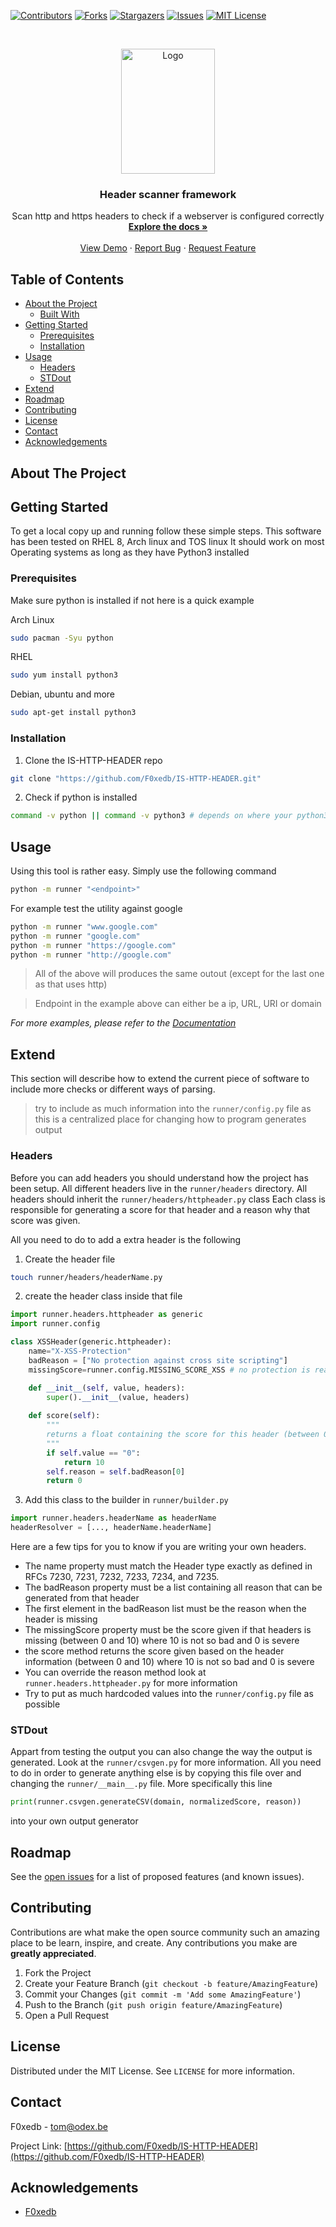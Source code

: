 
[![Contributors][contributors-shield]][contributors-url]
[![Forks][forks-shield]][forks-url]
[![Stargazers][stars-shield]][stars-url]
[![Issues][issues-shield]][issues-url]
[![MIT License][license-shield]][license-url]



<!-- PROJECT LOGO -->
<br />
<p align="center">
  <a href="https://github.com/F0xedb/IS-HTTP-HEADER">
    <img src="https://tos.pbfp.xyz/images/logo.svg" alt="Logo" width="150" height="200">
  </a>

  <h3 align="center">Header scanner framework</h3>

  <p align="center">
    Scan http and https headers to check if a webserver is configured correctly
    <br />
    <a href="https://github.com/F0xedb/IS-HTTP-HEADER"><strong>Explore the docs »</strong></a>
    <br />
    <br />
    <a href="https://github.com/F0xedb/IS-HTTP-HEADER">View Demo</a>
    ·
    <a href="https://github.com/F0xedb/IS-HTTP-HEADER/issues">Report Bug</a>
    ·
    <a href="https://github.com/F0xedb/IS-HTTP-HEADER/issues">Request Feature</a>
  </p>
</p>



<!-- TABLE OF CONTENTS -->
## Table of Contents

* [About the Project](#about-the-project)
  * [Built With](#built-with)
* [Getting Started](#getting-started)
  * [Prerequisites](#prerequisites)
  * [Installation](#installation)
* [Usage](#usage)
  * [Headers](#Headers)
  * [STDout](#STDout)
* [Extend](#Extend)
* [Roadmap](#roadmap)
* [Contributing](#contributing)
* [License](#license)
* [Contact](#contact)
* [Acknowledgements](#acknowledgements)



<!-- ABOUT THE PROJECT -->
## About The Project


<!-- GETTING STARTED -->
## Getting Started

To get a local copy up and running follow these simple steps.
This software has been tested on RHEL 8, Arch linux and TOS linux
It should work on most Operating systems as long as they have Python3 installed

### Prerequisites

Make sure python is installed if not here is a quick example

Arch Linux
```sh
sudo pacman -Syu python
```

RHEL
```sh
sudo yum install python3
```

Debian, ubuntu and more
```sh
sudo apt-get install python3
```

### Installation
 
1. Clone the IS-HTTP-HEADER repo
```sh
git clone "https://github.com/F0xedb/IS-HTTP-HEADER.git"
```
2. Check if python is installed
```sh
command -v python || command -v python3 # depends on where your python3 is symlinked
```



<!-- USAGE EXAMPLES -->
## Usage

Using this tool is rather easy. Simply use the following command

```sh
python -m runner "<endpoint>"
```

For example test the utility against google

```sh
python -m runner "www.google.com"
python -m runner "google.com"
python -m runner "https://google.com"
python -m runner "http://google.com"

```
> All of the above will produces the same outout (except for the last one as that uses http)

> Endpoint in the example above can either be a ip, URL, URI or domain

_For more examples, please refer to the [Documentation](https://github.com/F0xedb/IS-HTTP-HEADER)_

<!-- Write own test -->
## Extend

This section will describe how to extend the current piece of software to include more checks or different ways of parsing.

> try to include as much information into the `runner/config.py` file as this is a centralized place for changing how to program generates output

<!-- Add more headers -->
### Headers

Before you can add headers you should understand how the project has been setup.
All different headers live in the `runner/headers` directory.
All headers should inherit the `runner/headers/httpheader.py` class
Each class is responsible for generating a score for that header and a reason why that score was given.

All you need to do to add a extra header is the following

1. Create the header file
```sh
touch runner/headers/headerName.py
```
2. create the header class inside that file
```python
import runner.headers.httpheader as generic
import runner.config

class XSSHeader(generic.httpheader):
    name="X-XSS-Protection"
    badReason = ["No protection against cross site scripting"]
    missingScore=runner.config.MISSING_SCORE_XSS # no protection is really bad

    def __init__(self, value, headers):
        super().__init__(value, headers)
    
    def score(self):
        """
        returns a float containing the score for this header (between 0.0 and 10.0)
        """
        if self.value == "0":
            return 10
        self.reason = self.badReason[0]
        return 0
```
3. Add this class to the builder in `runner/builder.py`
```python
import runner.headers.headerName as headerName
headerResolver = [..., headerName.headerName]
```

Here are a few tips for you to know if you are writing your own headers.

* The name property must match the Header type exactly as defined in RFCs 7230, 7231, 7232, 7233, 7234, and 7235.
* The badReason property must be a list containing all reason that can be generated from that header
* The first element in the badReason list must be the reason when the header is missing
* The missingScore property must be the score given if that headers is missing (between 0 and 10) where 10 is not so bad and 0 is severe
* the score method returns the score given based on the header information (between 0 and 10) where 10 is not so bad and 0 is severe
* You can override the reason method look at `runner.headers.httpheader.py` for more information
* Try to put as much hardcoded values into the `runner/config.py` file as possible

<!--  STDout-->
### STDout

Appart from testing the output you can also change the way the output is generated.
Look at the `runner/csvgen.py` for more information.
All you need to do in order to generate anything else is by copying this file over and changing the `runner/__main__.py` file.
More specifically this line
```python
print(runner.csvgen.generateCSV(domain, normalizedScore, reason))
```

into your own output generator

<!-- ROADMAP -->
## Roadmap

See the [open issues](https://github.com/F0xedb/IS-HTTP-HEADER/issues) for a list of proposed features (and known issues).



<!-- CONTRIBUTING -->
## Contributing

Contributions are what make the open source community such an amazing place to be learn, inspire, and create. Any contributions you make are **greatly appreciated**.

1. Fork the Project
2. Create your Feature Branch (`git checkout -b feature/AmazingFeature`)
3. Commit your Changes (`git commit -m 'Add some AmazingFeature'`)
4. Push to the Branch (`git push origin feature/AmazingFeature`)
5. Open a Pull Request



<!-- LICENSE -->
## License

Distributed under the MIT License. See `LICENSE` for more information.



<!-- CONTACT -->
## Contact

F0xedb - tom@odex.be

Project Link: [https://github.com/F0xedb/IS-HTTP-HEADER](https://github.com/F0xedb/IS-HTTP-HEADER)



<!-- ACKNOWLEDGEMENTS -->
## Acknowledgements

* [F0xedb](https://github.com/F0xedb)





<!-- MARKDOWN LINKS & IMAGES -->
<!-- https://www.markdownguide.org/basic-syntax/#reference-style-links -->
[contributors-shield]: https://img.shields.io/github/contributors/F0xedb/IS-HTTP-HEADER.svg?style=flat-square
[contributors-url]: https://github.com/F0xedb/IS-HTTP-HEADER/graphs/contributors
[forks-shield]: https://img.shields.io/github/forks/F0xedb/IS-HTTP-HEADER.svg?style=flat-square
[forks-url]: https://github.com/F0xedb/IS-HTTP-HEADER/network/members
[stars-shield]: https://img.shields.io/github/stars/F0xedb/IS-HTTP-HEADER.svg?style=flat-square
[stars-url]: https://github.com/F0xedb/IS-HTTP-HEADER/stargazers
[issues-shield]: https://img.shields.io/github/issues/F0xedb/IS-HTTP-HEADER.svg?style=flat-square
[issues-url]: https://github.com/F0xedb/IS-HTTP-HEADER/issues
[license-shield]: https://img.shields.io/github/license/F0xedb/IS-HTTP-HEADER.svg?style=flat-square
[license-url]: https://github.com/F0xedb/IS-HTTP-HEADER/blob/master/LICENSE.txt
[product-screenshot]: https://tos.pbfp.xyz/images/logo.svg
